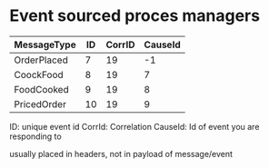 # Event sourced proces managers



|MessageType|ID |CorrID| CauseId|
|-----------|---|------|--------|
|OrderPlaced| 7 | 19   |  -1    |
|CoockFood  | 8 | 19   |   7    |
|FoodCooked | 9 | 19   |   8    |
|PricedOrder| 10| 19   |   9    |


ID: unique event id
CorrId: Correlation
CauseId: Id of event you are responding to

usually placed in headers, not in payload of message/event